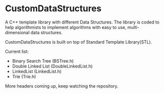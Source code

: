 CustomDataStructures
====================

A C++ template library with different Data Structures. The library is coded to help algorithmists to implement
algorithms with easy to use, multi-dimensional data structures.

CustomDataStructures is built on top of Standard Template Library(STL).


Current list:

-   Binary Search Tree (BSTree.h)
-   Double Linked List (DoubleLinkedList.h)
-   LinkedList  (LinkedList.h)
-   Trie (Trie.h)


More headers coming up, keep watching the repository.
